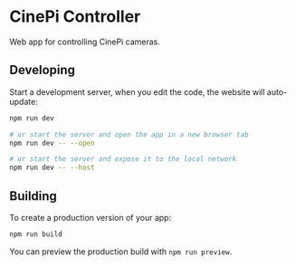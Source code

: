 # CinePi Controller

Web app for controlling CinePi cameras.

## Developing

Start a development server, when you edit the code, the website will auto-update:

```bash
npm run dev

# or start the server and open the app in a new browser tab
npm run dev -- --open

# or start the server and expose it to the local network
npm run dev -- --host
```

## Building

To create a production version of your app:

```bash
npm run build
```

You can preview the production build with `npm run preview`.

